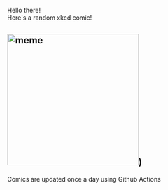 Hello there! <br>Here's a random xkcd comic!<br>
## <img src="https://imgs.xkcd.com/comics/virus_venn_diagram.png" alt="meme" width="300"/>)<br>
Comics are updated once a day using Github Actions